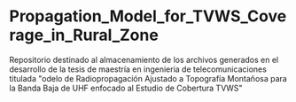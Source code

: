 # Propagation_Model_for_TVWS_Coverage_in_Rural_Zone
Repositorio destinado al almacenamiento de los archivos generados en el desarrollo de la tesis de maestría en ingenieria de telecomunicaciones titulada "odelo de Radiopropagación Ajustado a Topografía Montañosa para la Banda Baja de UHF enfocado al Estudio de Cobertura TVWS"

